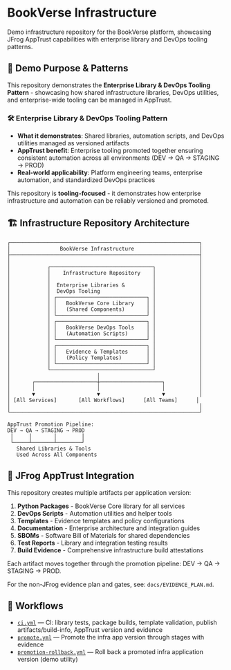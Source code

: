 # BookVerse Infrastructure

Demo infrastructure repository for the BookVerse platform, showcasing JFrog AppTrust capabilities with enterprise library and DevOps tooling patterns.

## 🎯 Demo Purpose & Patterns

This repository demonstrates the **Enterprise Library & DevOps Tooling Pattern** - showcasing how shared infrastructure libraries, DevOps utilities, and enterprise-wide tooling can be managed in AppTrust.

### 🛠️ **Enterprise Library & DevOps Tooling Pattern**
- **What it demonstrates**: Shared libraries, automation scripts, and DevOps utilities managed as versioned artifacts
- **AppTrust benefit**: Enterprise tooling promoted together ensuring consistent automation across all environments (DEV → QA → STAGING → PROD)
- **Real-world applicability**: Platform engineering teams, enterprise automation, and standardized DevOps practices

This repository is **tooling-focused** - it demonstrates how enterprise infrastructure and automation can be reliably versioned and promoted.

## 🏗️ Infrastructure Repository Architecture

```
┌─────────────────────────────────────────────────────────────┐
│                BookVerse Infrastructure                     │
├─────────────────────────────────────────────────────────────┤
│                                                             │
│            ┌─────────────────────────────────┐              │
│            │    Infrastructure Repository    │              │
│            │                                 │              │
│            │  Enterprise Libraries &         │              │
│            │  DevOps Tooling                 │              │
│            │ ┌─────────────────────────────┐ │              │
│            │ │   BookVerse Core Library    │ │              │
│            │ │   (Shared Components)       │ │              │
│            │ └─────────────────────────────┘ │              │
│            │ ┌─────────────────────────────┐ │              │
│            │ │   BookVerse DevOps Tools    │ │              │
│            │ │   (Automation Scripts)      │ │              │
│            │ └─────────────────────────────┘ │              │
│            │ ┌─────────────────────────────┐ │              │
│            │ │   Evidence & Templates      │ │              │
│            │ │   (Policy Templates)        │ │              │
│            │ └─────────────────────────────┘ │              │
│            └─────────────────────────────────┘              │
│                            │                                │
│       ┌────────────────────┼────────────────────┐           │
│       │                    │                    │           │
│       ▼                    ▼                    ▼           │
│ [All Services]       [All Workflows]      [All Teams]      │
│                                                             │
└─────────────────────────────────────────────────────────────┘

AppTrust Promotion Pipeline:
DEV → QA → STAGING → PROD
 │     │       │        │
 └─────┴───────┴────────┘
   Shared Libraries & Tools
   Used Across All Components
```

## 🔧 JFrog AppTrust Integration

This repository creates multiple artifacts per application version:

1. **Python Packages** - BookVerse Core library for all services
2. **DevOps Scripts** - Automation utilities and helper tools
3. **Templates** - Evidence templates and policy configurations
4. **Documentation** - Enterprise architecture and integration guides
5. **SBOMs** - Software Bill of Materials for shared dependencies
6. **Test Reports** - Library and integration testing results
7. **Build Evidence** - Comprehensive infrastructure build attestations

Each artifact moves together through the promotion pipeline: DEV → QA → STAGING → PROD.

For the non-JFrog evidence plan and gates, see: `docs/EVIDENCE_PLAN.md`.

## 🔄 Workflows

- [`ci.yml`](.github/workflows/ci.yml) — CI: library tests, package builds, template validation, publish artifacts/build-info, AppTrust version and evidence
- [`promote.yml`](.github/workflows/promote.yml) — Promote the infra app version through stages with evidence
- [`promotion-rollback.yml`](.github/workflows/promotion-rollback.yml) — Roll back a promoted infra application version (demo utility)
